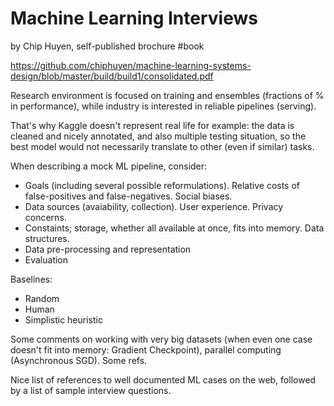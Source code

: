 # Machine Learning Interviews
by Chip Huyen, self-published brochure
#book

https://github.com/chiphuyen/machine-learning-systems-design/blob/master/build/build1/consolidated.pdf

Research environment is focused on training and ensembles (fractions of % in performance), while industry is interested in reliable pipelines (serving).

That's why Kaggle doesn't represent real life for example: the data is cleaned and nicely annotated, and also multiple testing situation, so the best model would not necessarily translate to other (even if similar) tasks.

When describing a mock ML pipeline, consider:
* Goals (including several possible reformulations). Relative costs of false-positives and false-negatives. Social biases.
* Data sources (avaiability, collection). User experience. Privacy concerns.
* Constaints; storage, whether all available at once, fits into memory. Data structures.
* Data pre-processing and representation
* Evaluation

Baselines:
* Random
* Human
* Simplistic heuristic

Some comments on working with very big datasets (when even one case doesn't fit into  memory: Gradient Checkpoint), parallel computing (Asynchronous SGD). Some refs.

Nice list of references to well documented ML cases on the web, followed by a list of sample interview questions.